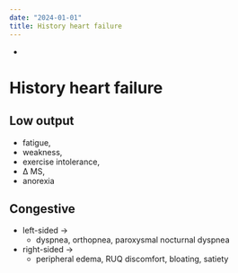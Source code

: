 ```yaml
---
date: "2024-01-01"
title: History heart failure
---
```



-

# History heart failure

## Low output

- fatigue,
- weakness,
- exercise intolerance,
- ∆ MS,
- anorexia

## Congestive

- left-sided →
  - dyspnea, orthopnea, paroxysmal nocturnal dyspnea
- right-sided →
  - peripheral edema, RUQ discomfort, bloating, satiety
